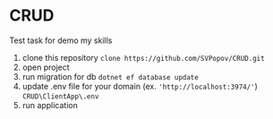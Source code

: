 # CRUD
Test task for demo my skills

1. clone this repository
 `clone https://github.com/SVPopov/CRUD.git`
2. open project
3. run migration for db
  `dotnet ef database update`
4. update .env file for your domain (ex. `'http://localhost:3974/'`)
  `CRUD\ClientApp\.env`
5. run application

